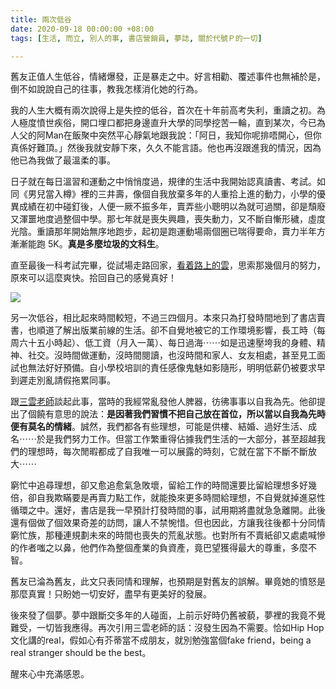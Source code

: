 ```yaml
---
title: 兩次低谷
date: 2020-09-18 00:00:00 +08:00
tags: [生活, 而立, 別人的事, 書店營銷員, 夢誌, 關於代號Ｐ的一切]

---
```


  
舊友正值人生低谷，情緒爆發，正是暴走之中。好言相勸、覆述事件也無補於是，倒不如說說自己的往事，教我怎樣消化她的行為。

  
我的人生大概有兩次說得上是失控的低谷，首次在十年前高考失利，重讀之初。為人極度憤世疾俗，開口埋口都把身邊直升大學的同學挖苦一輪，直到某次，今已為人父的阿Man在飯聚中突然平心靜氣地跟我說：「阿日，我知你呢排唔開心，但你真係好難頂。」然後我就安靜下來，久久不能言語。他也再沒跟進我的情況，因為他已為我做了最溫柔的事。

  
日子就在每日溫習和運動之中悄悄度過，規律的生活中我開始認真讀書、考試。如同《男兒當入樽》裡的三井壽，像個自我放棄多年的人重拾上進的動力，小學的優異成績在初中碰釘後，人便一厥不振多年，賣弄些小聰明以為就可過關，卻是頹廢又渾噩地度過整個中學。那七年就是喪失興趣，喪失動力，又不斷自慚形穢，虛度光陰。重讀那年開始無序地跑步，起初是跑運動場兩個圈已喘得要命，賣力半年方漸漸能跑 5K。**真是多麼垃圾的文科生**。

  
直至最後一科考試完畢，從試場走路回家，[看着路上的雲](https://leaveswords.blogspot.com/2012/03/blog-post%5F22.html)，思索那幾個月的努力，原來可以這麼爽快。拾回自己的感覺真好！

  
[![](https://1.bp.blogspot.com/-LZg1xIy1-zs/X2OHxX7VxWI/AAAAAAAAICE/oo5-v5Dii4M_EQ4otgl3S2N_w_k3iEJxQCLcBGAsYHQ/s320/IMG_9387.jpeg)](https://1.bp.blogspot.com/-LZg1xIy1-zs/X2OHxX7VxWI/AAAAAAAAICE/oo5-v5Dii4M%5FEQ4otgl3S2N%5Fw%5Fk3iEJxQCLcBGAsYHQ/s2048/IMG%5F9387.jpeg)
  
  
另一次低谷，相比起來時間較短，不過三四個月。本來只為打發時間地到了書店賣書，也順道了解出版業前線的生活。卻不自覺地被它的工作環境影響，長工時（每周六十五小時起）、低工資（月入一萬）、每日過海⋯⋯如是迅速壓垮我的身體、精神、社交。沒時間做運動，沒時間閱讀，也沒時間和家人、女友相處，甚至見工面試也無法好好預備。自小學校培訓的責任感像鬼魅如影隨形，明明低薪仍被要求早到遲走別亂請假拖累同事。

  
跟[三雲老師](https://www.facebook.com/chingwanmun/)談起此事，當時的我經常亂發他人脾器，彷彿事事以自我為先。他卻提出了個饒有意思的說法：**是因著我們習慣不把自己放在首位，所以當以自我為先時便有莫名的情緒**。誠然，我們都各有些理想，可能是供樓、結婚、過好生活、成名⋯⋯於是我們努力工作。但當工作繁重得佔據我們生活的一大部分，甚至超越我們的理想時，每次閒暇都成了自我唯一可以展露的時刻，它就在當下不斷不斷放大⋯⋯

  
窮忙中追尋理想，卻又愈追愈氣急敗壞，留給工作的時間還要比留給理想多好幾倍，卻自我欺瞞要是再賣力點工作，就能換來更多時間給理想，不自覺就掉進惡性循環之中。還好，書店是我一早預計打發時間的事，試用期將盡就急急離開。此後還有個做了個效果奇差的訪問，讓人不禁惋惜。但也因此，方讓我往後都十分同情窮忙族，那種連規劃未來的時間也喪失的荒亂狀態。也對所有不賣紙卻又處處喊慘的作者嗤之以鼻，他們作為整個產業的負資產，竟巴望獲得最大的尊重，多麼不智。
  
  
舊友已淪為舊友，此文只表同情和理解，也預期是對舊友的誤解。畢竟她的憤怒是那麼真實！只盼她一切安好，盡早有更美好的發展。

  
後來發了個夢。夢中跟斷交多年的人碰面，上前示好時仍舊被藐，夢裡的我竟不覺難受，一切皆我應得。再次引用三雲老師的話：沒發生因為不需要。恰如Hip Hop 文化講的real，假如心有芥蒂當不成朋友，就別勉強當個fake friend，being a real stranger should be the best。

  
醒來心中充滿感恩。
  
  
